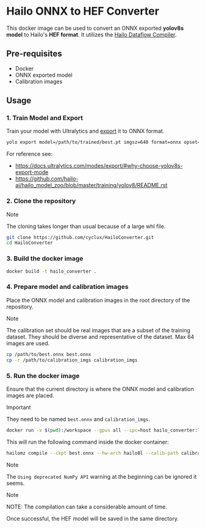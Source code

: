 # Hailo ONNX to HEF Converter

This docker image can be used to convert an ONNX exported **yolov8s model** to Hailo's **HEF format**.
It utilizes the [Hailo Dataflow Compiler](https://hailo.ai/developer-zone/documentation/v3-28-0/?sp_referrer=install/install.html).

## Pre-requisites

- Docker
- ONNX exported model
- Calibration images

## Usage

### 1. Train Model and Export

Train your model with Ultralytics and [export](https://docs.ultralytics.com/modes/export/#why-choose-yolov8s-export-mode) it to ONNX format.

```bash
yolo export model=/path/to/trained/best.pt imgsz=640 format=onnx opset=11
```

For reference see:
- https://docs.ultralytics.com/modes/export/#why-choose-yolov8s-export-mode
- https://github.com/hailo-ai/hailo_model_zoo/blob/master/training/yolov8/README.rst

### 2. Clone the repository

> [!NOTE]  
> The cloning takes longer than usual because of a large whl file.

```bash
git clone https://github.com/cyclux/HailoConverter.git
cd HailoConverter
```

### 3. Build the docker image

```bash
docker build -t hailo_converter .
```

### 4. Prepare model and calibration images 

Place the ONNX model and calibration images in the root directory of the repository.

> [!NOTE] 
> The calibration set should be real images that are a subset of the training dataset.
> They should be diverse and representative of the dataset. Max 64 images are used.

```bash
cp /path/to/best.onnx best.onnx
cp -r /path/to/calibration_imgs calibration_imgs
```

### 5. Run the docker image

Ensure that the current directory is where the ONNX model and calibration images are placed.

> [!IMPORTANT]
> They need to be named `best.onnx` and `calibration_imgs`.

```bash
docker run -v $(pwd):/workspace --gpus all --ipc=host hailo_converter:latest
```

This will run the following command inside the docker container:

```bash
hailomz compile --ckpt best.onnx --hw-arch hailo8l --calib-path calibration_imgs/ --yaml yolov8s_custom.yaml --model-script yolov8s_custom.alls --classes 1
```

> [!NOTE]
> The `Using deprecated NumPy API` warning at the beginning can be ignored it seems.

> [!NOTE]  
> NOTE: The compilation can take a considerable amount of time.

Once successful, the HEF model will be saved in the same directory.
